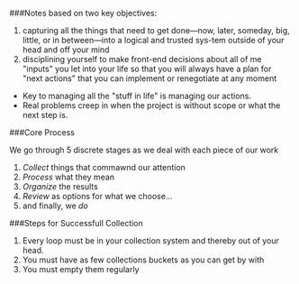 ###Notes
based on two key objectives:

1. capturing all the things that need to get done—now, later, someday, big, little, or in between—into a logical and trusted sys-tem outside of your head and off your mind
1. disciplining yourself to make front-end decisions about all of me "inputs" you let into your life so that you will always have a plan for "next actions" that you can implement or renegotiate at any moment

* Key to managing all the "stuff in life" is managing our actions.
* Real problems creep in when the project is without scope or what the next step is.

###Core Process

We go through 5 discrete stages as we deal with each piece of our work

1. _Collect_ things that commawnd our attention
1. _Process_ what they mean
1. _Organize_ the results
1. _Review_ as options for what we choose...
1. and finally, we _do_

###Steps for Successfull Collection

1. Every loop must be in your collection system and thereby out of your
   head.
1. You must have as few collections buckets as you can get by with
1. You must empty them regularly
